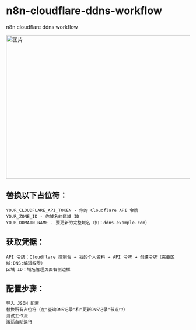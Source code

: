 # n8n-cloudflare-ddns-workflow
n8n cloudflare ddns workflow

<img width="1534" height="393" alt="图片" src="https://github.com/user-attachments/assets/90620f71-786d-4135-92ac-adfaa8182e7c" />


## 替换以下占位符：

    YOUR_CLOUDFLARE_API_TOKEN - 你的 Cloudflare API 令牌
    YOUR_ZONE_ID - 你域名的区域 ID
    YOUR_DOMAIN_NAME - 要更新的完整域名（如：ddns.example.com）

## 获取凭据：

    API 令牌：Cloudflare 控制台 → 我的个人资料 → API 令牌 → 创建令牌（需要区域:DNS:编辑权限）
    区域 ID：域名管理页面右侧边栏

## 配置步骤：

    导入 JSON 配置
    替换所有占位符（在"查询DNS记录"和"更新DNS记录"节点中）
    测试工作流
    激活自动运行

